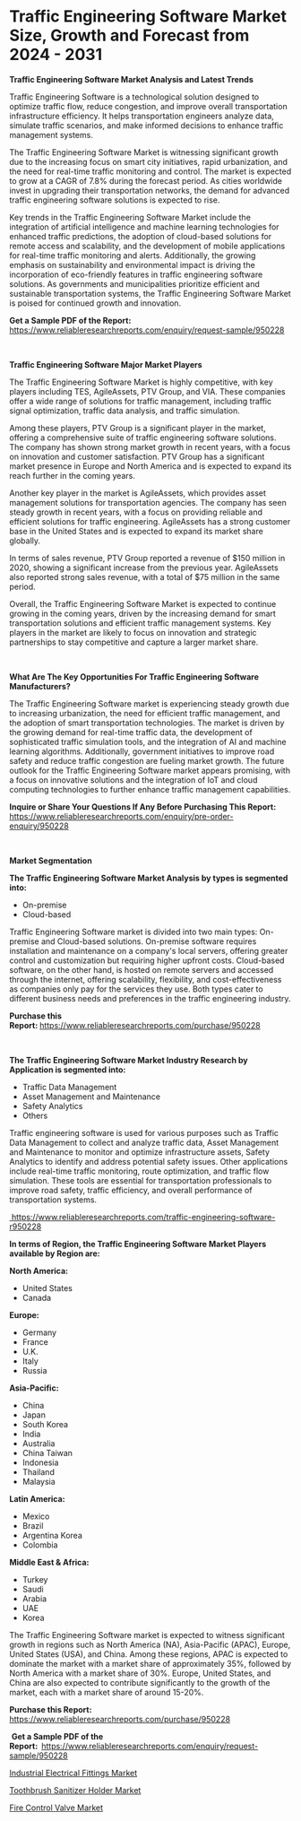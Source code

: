 <p><h1>Traffic Engineering Software Market Size, Growth and Forecast from 2024 - 2031</h1></p><p><strong>Traffic Engineering Software Market Analysis and Latest Trends</strong></p>
<p><p>Traffic Engineering Software is a technological solution designed to optimize traffic flow, reduce congestion, and improve overall transportation infrastructure efficiency. It helps transportation engineers analyze data, simulate traffic scenarios, and make informed decisions to enhance traffic management systems.</p><p>The Traffic Engineering Software Market is witnessing significant growth due to the increasing focus on smart city initiatives, rapid urbanization, and the need for real-time traffic monitoring and control. The market is expected to grow at a CAGR of 7.8% during the forecast period. As cities worldwide invest in upgrading their transportation networks, the demand for advanced traffic engineering software solutions is expected to rise. </p><p>Key trends in the Traffic Engineering Software Market include the integration of artificial intelligence and machine learning technologies for enhanced traffic predictions, the adoption of cloud-based solutions for remote access and scalability, and the development of mobile applications for real-time traffic monitoring and alerts. Additionally, the growing emphasis on sustainability and environmental impact is driving the incorporation of eco-friendly features in traffic engineering software solutions. As governments and municipalities prioritize efficient and sustainable transportation systems, the Traffic Engineering Software Market is poised for continued growth and innovation.</p></p>
<p><strong>Get a Sample PDF of the Report:&nbsp;</strong> <a href="https://www.reliableresearchreports.com/enquiry/request-sample/950228">https://www.reliableresearchreports.com/enquiry/request-sample/950228</a></p>
<p>&nbsp;</p>
<p><strong>Traffic Engineering Software Major Market Players</strong></p>
<p><p>The Traffic Engineering Software Market is highly competitive, with key players including TES, AgileAssets, PTV Group, and VIA. These companies offer a wide range of solutions for traffic management, including traffic signal optimization, traffic data analysis, and traffic simulation.</p><p>Among these players, PTV Group is a significant player in the market, offering a comprehensive suite of traffic engineering software solutions. The company has shown strong market growth in recent years, with a focus on innovation and customer satisfaction. PTV Group has a significant market presence in Europe and North America and is expected to expand its reach further in the coming years.</p><p>Another key player in the market is AgileAssets, which provides asset management solutions for transportation agencies. The company has seen steady growth in recent years, with a focus on providing reliable and efficient solutions for traffic engineering. AgileAssets has a strong customer base in the United States and is expected to expand its market share globally.</p><p>In terms of sales revenue, PTV Group reported a revenue of $150 million in 2020, showing a significant increase from the previous year. AgileAssets also reported strong sales revenue, with a total of $75 million in the same period.</p><p>Overall, the Traffic Engineering Software Market is expected to continue growing in the coming years, driven by the increasing demand for smart transportation solutions and efficient traffic management systems. Key players in the market are likely to focus on innovation and strategic partnerships to stay competitive and capture a larger market share.</p></p>
<p>&nbsp;</p>
<p><strong>What Are The Key Opportunities For Traffic Engineering Software Manufacturers?</strong></p>
<p><p>The Traffic Engineering Software market is experiencing steady growth due to increasing urbanization, the need for efficient traffic management, and the adoption of smart transportation technologies. The market is driven by the growing demand for real-time traffic data, the development of sophisticated traffic simulation tools, and the integration of AI and machine learning algorithms. Additionally, government initiatives to improve road safety and reduce traffic congestion are fueling market growth. The future outlook for the Traffic Engineering Software market appears promising, with a focus on innovative solutions and the integration of IoT and cloud computing technologies to further enhance traffic management capabilities.</p></p>
<p><strong>Inquire or Share Your Questions If Any Before Purchasing This Report:</strong> <a href="https://www.reliableresearchreports.com/enquiry/pre-order-enquiry/950228">https://www.reliableresearchreports.com/enquiry/pre-order-enquiry/950228</a></p>
<p>&nbsp;</p>
<p><strong>Market Segmentation</strong></p>
<p><strong>The Traffic Engineering Software Market Analysis by types is segmented into:</strong></p>
<p><ul><li>On-premise</li><li>Cloud-based</li></ul></p>
<p><p>Traffic Engineering Software market is divided into two main types: On-premise and Cloud-based solutions. On-premise software requires installation and maintenance on a company's local servers, offering greater control and customization but requiring higher upfront costs. Cloud-based software, on the other hand, is hosted on remote servers and accessed through the internet, offering scalability, flexibility, and cost-effectiveness as companies only pay for the services they use. Both types cater to different business needs and preferences in the traffic engineering industry.</p></p>
<p><strong>Purchase this Report:&nbsp;</strong><a href="https://www.reliableresearchreports.com/purchase/950228">https://www.reliableresearchreports.com/purchase/950228</a></p>
<p>&nbsp;</p>
<p><strong>The Traffic Engineering Software Market Industry Research by Application is segmented into:</strong></p>
<p><ul><li>Traffic Data Management</li><li>Asset Management and Maintenance</li><li>Safety Analytics</li><li>Others</li></ul></p>
<p><p>Traffic engineering software is used for various purposes such as Traffic Data Management to collect and analyze traffic data, Asset Management and Maintenance to monitor and optimize infrastructure assets, Safety Analytics to identify and address potential safety issues. Other applications include real-time traffic monitoring, route optimization, and traffic flow simulation. These tools are essential for transportation professionals to improve road safety, traffic efficiency, and overall performance of transportation systems.</p></p>
<p><a href="https://www.reliableresearchreports.com/traffic-engineering-software-r950228">&nbsp;https://www.reliableresearchreports.com/traffic-engineering-software-r950228</a></p>
<p><strong>In terms of Region, the Traffic Engineering Software Market Players available by Region are:</strong></p>
<p>
    <p> <strong> North America: </strong>
        <ul>
            <li>United States</li>
            <li>Canada</li>
        </ul>
        </p> 
    <p> <strong> Europe: </strong>
        <ul>
            <li>Germany</li>
            <li>France</li>
            <li>U.K.</li>
            <li>Italy</li>
            <li>Russia</li>
        </ul>
        </p> 
    <p> <strong> Asia-Pacific: </strong>
        <ul>
            <li>China</li>
            <li>Japan</li>
            <li>South Korea</li>
            <li>India</li>
            <li>Australia</li>
            <li>China Taiwan</li>
            <li>Indonesia</li>
            <li>Thailand</li>
            <li>Malaysia</li>
        </ul>
        </p> 
    <p> <strong> Latin America: </strong>
        <ul>
            <li>Mexico</li>
            <li>Brazil</li>
            <li>Argentina Korea</li>
            <li>Colombia</li>
        </ul>
        </p> 
    <p> <strong> Middle East & Africa: </strong>
        <ul>
            <li>Turkey</li>
            <li>Saudi</li>
            <li>Arabia</li>
            <li>UAE</li>
            <li>Korea</li>
        </ul>
    </p>
    </p>
<p><p>The Traffic Engineering Software market is expected to witness significant growth in regions such as North America (NA), Asia-Pacific (APAC), Europe, United States (USA), and China. Among these regions, APAC is expected to dominate the market with a market share of approximately 35%, followed by North America with a market share of 30%. Europe, United States, and China are also expected to contribute significantly to the growth of the market, each with a market share of around 15-20%.</p></p>
<p><strong>Purchase this Report: </strong><a href="https://www.reliableresearchreports.com/purchase/950228">https://www.reliableresearchreports.com/purchase/950228</a></p>
<p>&nbsp;<strong>Get a Sample PDF of the Report:&nbsp;&nbsp;</strong><a href="https://www.reliableresearchreports.com/enquiry/request-sample/950228">https://www.reliableresearchreports.com/enquiry/request-sample/950228</a></p>
<p><strong></strong></p>
<p><p><a href="https://www.linkedin.com/pulse/industrial-electrical-fittings-market-insights-cagr-trends-growth-teqoe">Industrial Electrical Fittings Market</a></p><p><a href="https://www.linkedin.com/pulse/toothbrush-sanitizer-holder-market-size-reveals-best-marketing-zjttf">Toothbrush Sanitizer Holder Market</a></p><p><a href="https://www.linkedin.com/pulse/decoding-fire-control-valve-market-metrics-share-trends-growth-jtdne">Fire Control Valve Market</a></p></p>